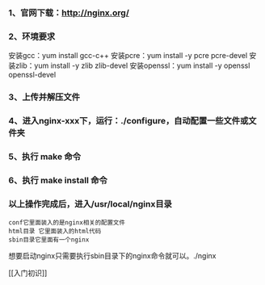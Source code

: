 ### 1、官网下载：http://nginx.org/
### 2、环境要求
安装gcc：yum install gcc-c++
安装pcre：yum install -y pcre pcre-devel
安装zlib：yum install -y zlib zlib-devel
安装openssl：yum install -y openssl openssl-devel

### 3、上传并解压文件
### 4、进入nginx-xxx下，运行：./configure，自动配置一些文件或文件夹
### 5、执行 make 命令
### 6、执行 make install 命令

### 以上操作完成后，进入/usr/local/nginx目录
    conf它里面装入的是nginx相关的配置文件
    html目录 它里面装入的html代码
    sbin目录它里面有一个nginx
想要启动nginx只需要执行sbin目录下的nginx命令就可以。./nginx

[[入门初识]]